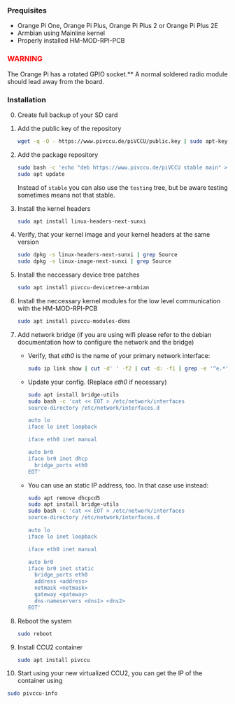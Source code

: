 ### Prequisites

* Orange Pi One, Orange Pi Plus, Orange Pi Plus 2 or Orange Pi Plus 2E
* Armbian using Mainline kernel
* Properly installed HM-MOD-RPI-PCB

### <span style="color:red">WARNING</span>
The Orange Pi has a rotated GPIO socket.** A normal soldered radio module should lead away from the board.

### Installation
0. Create full backup of your SD card
1. Add the public key of the repository
   ```bash
   wget -q -O - https://www.pivccu.de/piVCCU/public.key | sudo apt-key add -
   ```

2. Add the package repository
   ```bash
   sudo bash -c 'echo "deb https://www.pivccu.de/piVCCU stable main" >> /etc/apt/sources.list.d/pivccu.list'
   sudo apt update
   ```
   Instead of `stable` you can also use the `testing` tree, but be aware testing sometimes means not that stable.

3. Install the kernel headers
   ```bash
   sudo apt install linux-headers-next-sunxi
   ```

4. Verify, that your kernel image and your kernel headers at the same version
   ```bash
   sudo dpkg -s linux-headers-next-sunxi | grep Source
   sudo dpkg -s linux-image-next-sunxi | grep Source
   ```

5. Install the neccessary device tree patches
   ```bash
   sudo apt install pivccu-devicetree-armbian
   ```

6. Install the neccessary kernel modules for the low level communication with the HM-MOD-RPI-PCB
   ```bash
   sudo apt install pivccu-modules-dkms
   ```

7. Add network bridge (if you are using wifi please refer to the debian documentation how to configure the network and the bridge)
   * Verify, that *eth0* is the name of your primary network interface:
      ```bash
      sudo ip link show | cut -d' ' -f2 | cut -d: -f1 | grep -e '^e.*'
      ```

   * Update your config. (Replace *eth0* if necessary)
      ```bash
      sudo apt install bridge-utils
      sudo bash -c 'cat << EOT > /etc/network/interfaces
      source-directory /etc/network/interfaces.d

      auto lo
      iface lo inet loopback
   
      iface eth0 inet manual
   
      auto br0
      iface br0 inet dhcp
        bridge_ports eth0
      EOT'
      ```
   * You can use an static IP address, too. In that case use instead:
      ```bash
      sudo apt remove dhcpcd5
      sudo apt install bridge-utils
      sudo bash -c 'cat << EOT > /etc/network/interfaces
      source-directory /etc/network/interfaces.d

      auto lo
      iface lo inet loopback
   
      iface eth0 inet manual
   
      auto br0
      iface br0 inet static
        bridge_ports eth0
        address <address>
        netmask <netmask>
        gateway <gateway>
        dns-nameservers <dns1> <dns2>
      EOT'
      ```

8. Reboot the system
   ```bash
   sudo reboot
   ```

9. Install CCU2 container
   ```bash
   sudo apt install pivccu
   ```

10. Start using your new virtualized CCU2, you can get the IP of the container using
   ```bash
   sudo pivccu-info
   ```

